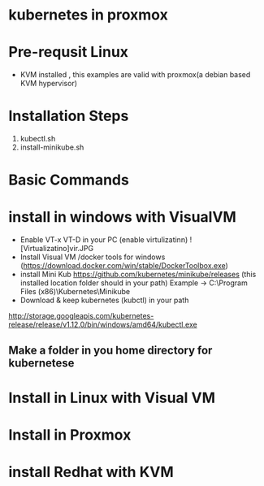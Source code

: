 # kubernetes in proxmox

# Pre-requsit Linux
- KVM installed , this examples are valid with proxmox(a debian based KVM hypervisor)

# Installation Steps 
1. kubectl.sh
2. install-minikube.sh

# Basic Commands

# install in windows with VisualVM
- Enable VT-x VT-D in your PC (enable virtulizatinn) 
![Virtualizatino]vir.JPG
- Install Visual VM /docker tools for windows (https://download.docker.com/win/stable/DockerToolbox.exe) 
- install Mini Kub https://github.com/kubernetes/minikube/releases 
(this installed location folder should in your path) Example -> C:\Program Files (x86)\Kubernetes\Minikube 
- Download & keep kubernetes (kubctl) in your path 

http://storage.googleapis.com/kubernetes-release/release/v1.12.0/bin/windows/amd64/kubectl.exe
 
Make a folder in you home directory for kubernetese 
- 

# Install in Linux with Visual VM 

# Install in Proxmox

# install Redhat with KVM
